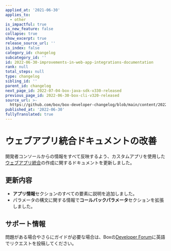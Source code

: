 ```yaml
---
applied_at: '2021-06-30'
applies_to:
  - other
is_impactful: true
is_new_feature: false
collapse: true
show_excerpt: true
release_source_url: ''
is_index: false
category_id: changelog
subcategory_id: ''
id: 2022-06-30-improvements-in-web-app-integrations-documentation
rank: null
total_steps: null
type: changelog
sibling_id: ''
parent_id: changelog
next_page_id: 2022-07-04-box-java-sdk-v330-released
previous_page_id: 2022-06-30-box-cli-v320-released
source_url: >-
  https://github.com/box/box-developer-changelog/blob/main/content/2022/06-30-improvements-in-web-app-integrations-documentation.md
published_at: '2022-06-30'
fullyTranslated: true
---
```

# ウェブアプリ統合ドキュメントの改善

開発者コンソールからの情報をすべて反映するよう、カスタムアプリを使用した[ウェブアプリ統合][1]の作成に関するドキュメントを更新しました。

<!-- more -->

## 更新内容

* **アプリ情報**セクションのすべての要素に説明を追加しました。
* パラメータの構文に関する情報で**コールバックパラメータ**セクションを拡張しました。

## サポート情報

問題がある場合やさらにガイドが必要な場合は、Boxの[Developer Forum][2]に英語でリクエストを投稿してください。

[1]: g://applications/web-app-integrations/configure

[2]: https://support.box.com/hc/en-us/community/topics/360001932973-Platform-and-Developer-Forum

